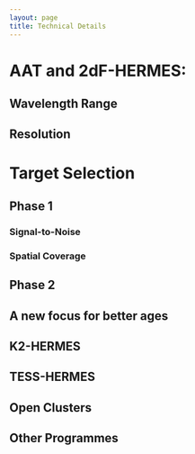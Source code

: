 ```yaml
---
layout: page
title: Technical Details
---
```



# AAT and 2dF-HERMES:

## Wavelength Range
## Resolution

# Target Selection

## Phase 1

### Signal-to-Noise
### Spatial Coverage

## Phase 2

## A new focus for better ages

## K2-HERMES
## TESS-HERMES
## Open Clusters
## Other Programmes
